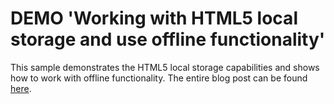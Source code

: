DEMO 'Working with HTML5 local storage and use offline functionality'
=============================================

This sample demonstrates the HTML5 local storage capabilities and shows how to work with offline functionality. The entire blog post can be found [here](http://janatdevelopment.com/2013/07/07/working-with-html5-local-storage-and-use-offline-functionality/).
